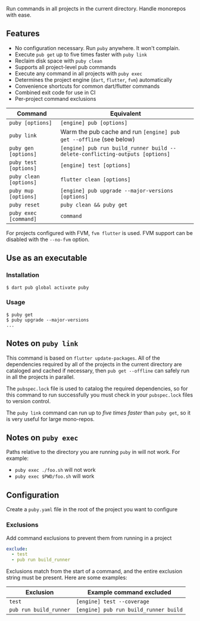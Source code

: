 Run commands in all projects in the current directory. Handle monorepos with ease.

## Features
- No configuration necessary. Run `puby` anywhere. It won't complain.
- Execute `pub get` up to five times faster with `puby link`
- Reclaim disk space with `puby clean`
- Supports all project-level pub commands
- Execute any command in all projects with `puby exec`
- Determines the project engine (`dart`, `flutter`, `fvm`) automatically
- Convenience shortcuts for common dart/flutter commands
- Combined exit code for use in CI
- Per-project command exclusions

| Command                | Equivalent                                                                   |
| ---------------------- | ---------------------------------------------------------------------------- |
| `puby [options]`       | `[engine] pub [options]`                                                     |
| `puby link`            | Warm the pub cache and run `[engine] pub get --offline` (see below)          |
| `puby gen [options]`   | `[engine] pub run build_runner build --delete-conflicting-outputs [options]` |
| `puby test [options]`  | `[engine] test [options]`                                                    |
| `puby clean [options]` | `flutter clean [options]`                                                    |
| `puby mup [options]`   | `[engine] pub upgrade --major-versions [options]`                            |
| `puby reset`           | `puby clean && puby get`                                                     |
| `puby exec [command]`  | `command`                                                                    |

For projects configured with FVM, `fvm flutter` is used. FVM support can be disabled with the `--no-fvm` option.

## Use as an executable

### Installation
```console
$ dart pub global activate puby
```

### Usage
```console
$ puby get
$ puby upgrade --major-versions
...
```

## Notes on `puby link`
This command is based on `flutter update-packages`. All of the dependencies required by all of the projects in the current directory are cataloged and cached if necessary, then `pub get --offline` can safely run in all the projects in parallel.

The `pubspec.lock` file is used to catalog the required dependencies, so for this command to run successfully you must check in your `pubspec.lock` files to version control.

The `puby link` command can run up to _five times faster_ than `puby get`, so it is very useful for large mono-repos.

## Notes on `puby exec`
Paths relative to the directory you are running `puby` in will not work. For example:
- `puby exec ./foo.sh` will not work
- `puby exec $PWD/foo.sh` will work

## Configuration
Create a `puby.yaml` file in the root of the project you want to configure

### Exclusions
Add command exclusions to prevent them from running in a project

```yaml
exclude:
  - test
  - pub run build_runner
```

Exclusions match from the start of a command, and the entire exclusion string must be present. Here are some examples:

| Exclusion              | Example command excluded              |
| ---------------------- | ------------------------------------- |
| `test`                 | `[engine] test --coverage`            |
| `pub run build_runner` | `[engine] pub run build_runner build` |